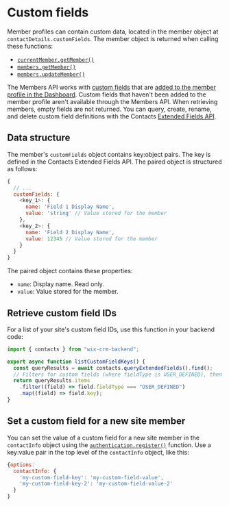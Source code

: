# Custom fields

Member profiles can contain custom data,
located in the member object at `contactDetails.customFields`.
The member object is returned when calling these functions:

- [`currentMember.getMember()`](/current-member/get-member)
- [`members.getMember()`](/members/get-member)
- [`members.updateMember()`](/members/update-member)

The Members API works with [custom fields](https://support.wix.com/en/article/adding-custom-fields-to-contacts) that are
[added to the member profile in the Dashboard](https://www.wix.com/my-account/site-selector/?buttonText=Select%20Site&title=Select%20a%20Site&autoSelectOnSingleSite=true&actionUrl=https:%2F%2Fwww.wix.com%2Fdashboard%2F%7B%7BmetaSiteId%7D%7D%2Fmembers-account).
Custom fields that haven't been added to the member profile
aren't available through the Members API.
When retrieving members, empty fields are not returned.
You can query, create, rename, and delete custom field definitions with the Contacts
[Extended Fields API](/contacts/about-extended-fields).

## Data structure

The member's `customFields` object contains key:object pairs.
The key is defined in the Contacts Extended Fields API.
The paired object is structured as follows:

```js
{
  // ...
  customFields: {
    <key_1>: {
      name: 'Field 1 Display Name',
      value: 'string' // Value stored for the member
    },
    <key_2>: {
      name: 'Field 2 Display Name',
      value: 12345 // Value stored for the member
    }
  }
}
```

The paired object contains these properties:

- `name`: Display name. Read only.
- `value`: Value stored for the member.

## Retrieve custom field IDs

For a list of your site's custom field IDs, use this function in your backend code:

```js
import { contacts } from "wix-crm-backend";

export async function listCustomFieldKeys() {
  const queryResults = await contacts.queryExtendedFields().find();
  // Filters for custom fields (where fieldType is USER_DEFINED), then converts to an array of keys
  return queryResults.items
    .filter((field) => field.fieldType === "USER_DEFINED")
    .map((field) => field.key);
}
```

## Set a custom field for a new site member

You can set the value of a custom field for a new site member in the `contactInfo` object
using the [`authentication.register()`](/authentication/register) function.
Use a key:value pair in the top level of the `contactInfo` object, like this:

```js
{options:
  contactInfo: {
    'my-custom-field-key': 'my-custom-field-value',
    'my-custom-field-key-2': 'my-custom-field-value-2'
  }
}
```
